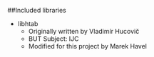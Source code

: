 ##Included libraries
                
+ libhtab
    + Originally written by Vladimír Hucovič
    + BUT Subject: IJC
	+ Modified for this project by Marek Havel
